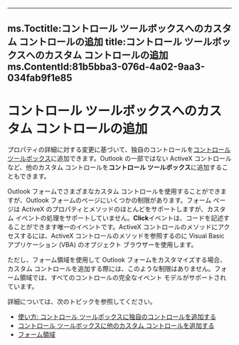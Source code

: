 

---
ms.Toctitle:コントロール ツールボックスへのカスタム コントロールの追加
title:コントロール ツールボックスへのカスタム コントロールの追加
ms.ContentId:81b5bba3-076d-4a02-9aa3-034fab9f1e85
---
# コントロール ツールボックスへのカスタム コントロールの追加




プロパティの詳細に対する変更に基づいて、独自のコントロールを[コントロール ツールボックス](f9ef4ea1-a403-040a-e162-1bcf263a027f.md)に追加できます。Outlook の一部ではない ActiveX コントロールなど、他のカスタム コントロールを**コントロール ツールボックス**に追加することもできます。



Outlook フォームでさまざまなカスタム コントロールを使用することができますが、Outlook フォームのページにいくつかの制限があります。フォーム ページは ActiveX のプロパティとメソッドのほとんどをサポートしますが、カスタム イベントの処理をサポートしていません。**Click**イベントは、コードを記述することができます唯一のイベントです。ActiveX コントロールのメソッドにアクセスするには、ActiveX コントロールのメソッドを参照するのに Visual Basic アプリケーション (VBA) のオブジェクト ブラウザーを使用します。



ただし、フォーム領域を使用して Outlook フォームをカスタマイズする場合、カスタム コントロールを追加する際には、このような制限はありません。フォーム領域では、すべてのコントロールの完全なイベント モデルがサポートされています。



詳細については、次のトピックを参照してください。

- [	使い方: コントロール ツールボックスに独自のコントロールを追加する](74d751d0-e93d-557e-e878-1fce71b7143a.md)
- [コントロール ツールボックスに他のカスタム コントロールを追加する](96128963-fa68-2704-3818-be66f2ca1f50.md)
- [フォーム領域](66e80f83-60db-e3b1-47e9-097f855f6512.md)



